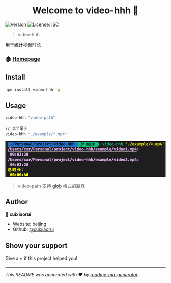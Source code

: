 <h1 align="center">Welcome to video-hhh 👋</h1>
<p>
  <a href="https://www.npmjs.com/package/video-hhh" target="_blank">
    <img alt="Version" src="https://img.shields.io/npm/v/video-hhh.svg">
  </a>
  <a href="#" target="_blank">
    <img alt="License: ISC" src="https://img.shields.io/badge/License-ISC-yellow.svg" />
  </a>
</p>

> video-hhh

用于统计视频时长

### 🏠 [Homepage](https://github.com/cuixiaorui/koa-setup)

## Install

```sh
npm install video-hhh -g
```

## Usage

```sh
video-hhh "video-path"

// 举个栗子
video-hhh "./example/*.mp4"
```
![usage](./assets/usage.png)

> video-path 支持 [glob](https://www.npmjs.com/package/glob) 格式的路径

## Author

👤 **cuixiaorui**

- Website: beijing
- Github: [@cuixiaorui](https://github.com/cuixiaorui)

## Show your support

Give a ⭐️ if this project helped you!

---

_This README was generated with ❤️ by [readme-md-generator](https://github.com/kefranabg/readme-md-generator)_
